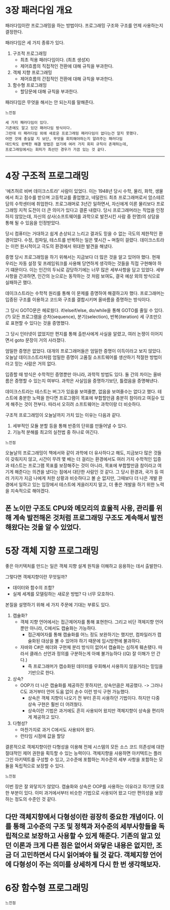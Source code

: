 # 3장 패러다임 개요
패러다임이란 프로그래밍을 하는 방법이다.
프로그래밍 구조와 구조를 언제 사용하는지 결정한다.

패러다임은 세 가지 종류가 있다.
1. 구조적 프로그래밍
   - 최초 적용 패러다임이다. (최초 생성X)
   - 제어흐름의 직접적인 전환에 대해 규칙을 부과한다.
2. 객체 지향 프로그래밍
   - 제어흐름의 간접적인 전환에 대해 규칙을 부과한다.
3. 함수형 프로그래밍
   - 할당문에 대해 규칙을 부과한다.

패러다임은 무엇을 해서는 안 되는지를 말해준다.

```text
느낀점

세 가지 패러다임이 있다. 
기존에도 알고 있던 패러다임 방식이다. 
그런데 이 패러다임 외에 새로운 프로그래밍 패러다임이 없다는건 알지 못했다.
어떤 것에 충실할 지 보단, 무엇을 회피해야하는지 알려주는 패러다임
데드락도 완벽한 해결 방법은 없기에 여러 가지 회피 규칙이 존재하는데, 
프로그래밍에서는 회피가 최선인 경우가 가끔 있는 것 같다.
```
---

# 4장 구조적 프로그래밍
'에츠허르 비버 데이크스트라' 사람이 있었다.
이는 1948년 당시 수학, 물리, 화학, 생물에서 최고 점수를 받으며 고등학교를 졸업했고, 네덜란드 최초 프로그래머로서 암스테르담의 수학센터에 취업한다.
프로그래머로 3년간 일하면서, 자신에게 이론 물리보다 프로그래밍 지적 도전이 더 큰 의미가 있다고 결론 내렸다.
당시 프로그래머라는 직업을 인정하지 않았는데, 자신의 상사(소프트웨어를 과학으로 발전시킨 사람 중 한명)의 상담을 통해 될 수 있음을 인정받았다.

당시 컴퓨터는 거대하고 쉽게 손상되고 느리고 결과도 믿을 수 없는 극도의 제한적인 환경이었다.
수정, 컴파일, 테스트를 반복하는 일은 몇시간 ~ 며칠이 걸렸다.
데이크스트라는 이런 원시적이고 극도의 환경에서 위대한 발견을 해냈다.

증명
당시 프로그래밍을 하기 위해서는 지금보다 더 많은 것을 알고 있어야 했다. 
현재 우리는 자동 설정 및 프레임워크를 사용해 당연하게 생각하는 것들을 직접 구현해야 하기 떄문이다.
이는 인간의 두뇌로 감당하기에는 너무 많은 세부사항을 담고 있었다.
세부사항을 간과하면, 인간의 눈으로는 동작하는 것 처럼 보여도, 결국 예상 외의 방식으로 실패하곤 했다. 

데이크스트라는 수학적 원리를 통해 이 문제를 증명하여 해결하고자 했다.
프로그래머는 입증된 구조를 이용하고 코드와 구조를 결합시키며 올바름을 증명하는 방식이다.

그 당시 GOTO문은 헤로웠다. if/elseif/else, do/while을 통해 GOTO를 줄일 수 있다. (?)
모든 프로그램을 순차(sequence), 분기(selection), 반복(iteration) 세 구조만으로 표현할 수 있다는 것을 증명했다.

그 당시 인터넷이 없었지만 편지를 통해 출판사에게 사실을 알렸고, 여러 논쟁이 이어지면서 goto 문장이 거의 사라졌다.

엄밀한 증명은 없었다.
대개의 프로그래머들은 엄밀한 증명이 이득이라고 보지 않았다.
오늘날 데이크스트라처럼 엄밀한 증명이 고품질 소프트웨어를 생산하기 적절한 방법이라고 믿는 사람은 거의 없다.

입증할 때 방식은 수학적인 증명뿐만 아니라, 과학적 방법도 있다.
둘 간의 차이는 올바름은 증명할 수 있는지 여부다.
과학은 사실임을 증명하기보단, 틀렸음을 증명해낸다.

데이크스트라는 테스트는 버그가 있음을 보여줄뿐, 없음을 보여줄수는 없다고 했다.
테스트에 충분한 노력을 한다면 프로그램이 목표에 부합할만큼 충분히 참이라고 여길수 있게 해주는 것이 전부다.
따라서 오히려 소프트웨어는 과학이랑 더 비슷하다.

구조적 프로그래밍이 오늘날까지 가치 있는 이유는 다음과 같다.
1. 세부적인 모듈 분할 등을 통해 반증의 단위를 만들어낼 수 있다.
2. 기능적 분해를 최고의 실천법 중 하나로 여긴다.

```text
느낀점
```
오늘날의 프로그래밍이 책에서와 같이 과학에 더 유사하다고 해도,
지금보다 많은 것들이 갖춰지지 않고, 시간이 무려 몇 배는 더 걸리는 환경에서도 
여러 가지 수학적인 입증과 테스트는 프로그램 목표를 보장해주는 것이 아니라, 목표에 부합할만큼 참이라고 여기게 해준다는 의견을 냈다는 점에서 대단한 사람인 것 같다.
그 당시 환경과, 국가 등 여러 가지가 지금 나에게 처한 상황과 비슷하다고 볼 순 없지만, 그때보다 더 나은 개발 환경에서 일하고 있는 입장에서
테스트에 게을러지지 말고, 더 좋은 개발을 하기 위한 노력을 지속적으로 해야겠다.

폰 노이만 구조도 CPU와 메모리의 효율적 사용, 관리를 위해 계속 발전해온 것처럼 프로그래밍 구조도 계속해서 발전해왔다는 것을 알 수 있었다.
---
# 5장 객체 지향 프로그래밍
좋은 아키텍처를 만드는 일은 객체 지향 설계 원칙을 이해하고 응용하는 데서 출발한다.

그렇다면 객체지향이란 무엇일까?
- 데이터와 함수의 조합?
- 실제 세계를 모델링하는 새로운 방법?
다 너무 모호하다.

본질을 설명하기 위해 세 가지 주문에 기대는 부류도 있다.
1. 캡슐화?
   - 객체 지향 언어에서는 접근제어자를 통해 표현한다. 그리고 비단 객체지향 언어 뿐만 아니라, C에서도 캡슐화는 가능하다.
     - 접근제어자를 통해 캡슐화를 어느 정도 보완하기는 했지만, 컴파일러가 캡슐화된 대상을 볼 수 있어야 하기 때문에 임시방편에 불과하다.
   - 자바와 C#은 헤더와 구현체 분리 방식이 없어서 캡슐화는 심하게 훼손됐다. 따라서 클래스 선언과 정의를 구분하는게 아예 불가능하다 ((Q) 잘 이해가 안 간다.)
     - 즉 프로그래머가 캡슈화된 데이터를 우회해서 사용하지 않을거라는 믿임을 기반으로 한다.
2. 상속?
   - OOP가 더 나은 캡슐화를 제공하진 못하지만, 상속만큼은 제공했다. -> 그러나 C도 과거부터 언어 도움 없이 손수 이런 방식 구현 가능했다.
     - 상속은 객체 지향이 나오기 전 부터 흔히 사용하던 기법이다. 하지만 다중 상속 구현은 훨씬 더 어려웠다.
     - 상속이란 기법은 과거에도 흔히 사용되어 왔지만 객체지향이 상속을 편리하게 제공하고 있다. 
3. 다형성?
   - 마찬가지로 과거 C에서도 사용되어 왔다.
   - 런타임 시점에 값을 할당

결론적으로 객체지향이란 다형성을 이용해 전체 시스템의 모든 소스 코드 의존성에 대한 절대적인 제어 권한을 획득할 수 있는 능력이다.
객체지향을 사용하면 아키텍트는 플러그인 아키텍트를 구성할 수 있고, 고수준에 포함하는 저수준의 세부 사항을 포함하는 모듈을 독립적으로 보장할 수 있다.

```text
느낀점
```
이번 장은 잘 와닿지가 않았다.
캡슐화와 상속은 OOP를 사용하는 이유라고 하기엔 모호한 부분이 있다.
이미 과거에서부터 비슷한 기법으로 사용되어 왔고 다만 편의성을 보장하는 정도의 수준인 것 같다.

다만 객체지향에서 다형성이란 굉장히 중요한 개념이다.
이를 통해 고수준의 구조 및 정책과 저수준의 세부사항들을 독립적으로 보장하고 사용할 수 있게 해준다.
기존의 알고 있던 이론과 크게 다른 점은 없어서 와닿은 내용은 없지만, 조금 더 고민하면서 다시 읽어봐야 될 것 같다.
객체지향 언어에 다형성이 주는 의미를 상세하게 다시 한 번 생각해보자.
---

# 6장 함수형 프로그래밍
```text
느낀점
```
